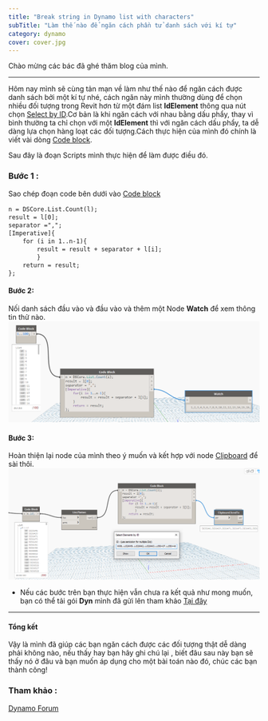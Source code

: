 ```yaml
---
title: "Break string in Dynamo list with characters"
subTitle: "Làm thế nào để ngăn cách phần tử danh sách với kí tự"
category: dynamo
cover: cover.jpg
---
```


Chào mừng các bác đã ghé thăm blog của mình.

---

Hôm nay mình sẽ cùng tản mạn về làm như thế nào để ngăn cách được danh sách bởi một kí tự nhé, cách ngăn này mình thường dùng để chọn nhiều đối tượng trong Revit hơn từ một đám list **IdElement** thông qua nút chọn [Select by ID](https://knowledge.autodesk.com/support/revit-products/learn-explore/caas/CloudHelp/cloudhelp/2016/ENU/Revit-Troubleshooting/files/GUID-2B1CC22C-CB1F-45DA-B57B-62C36013D9E0-htm.html).Cơ bản là khi ngăn cách với nhau bằng dấu phẩy, thay vì bình thường ta chỉ chọn với một **IdElement** thì với ngăn cách dấu phẩy, ta dễ dàng lựa chọn hàng loạt các đối tượng.Cách thực hiện của mình đó chính là viết vài dòng [Code block](https://primer.dynamobim.org/07_Code-Block/7-1_what-is-a-code-block.html).

Sau đây là đoạn Scripts mình thực hiện để làm được điều đó.
### Bước 1 :
Sao chép đoạn code bên dưới vào [Code block](https://primer.dynamobim.org/07_Code-Block/7-1_what-is-a-code-block.html)
```
n = DSCore.List.Count(l);
result = l[0];
separator =",";
[Imperative]{
	for (i in 1..n-1){
		result = result + separator + l[i];
		}
	return = result;
};

```
#### Bước 2:
Nối danh sách đầu vào và đầu vào và thêm một Node **Watch** để xem thông tin thử nào.
![](https://github.com/chuong9x/DataBlog/blob/master/BreakStringDynamo/List.Separator.png?raw=true)
#### Bước 3:
Hoàn thiện lại node của mình  theo ý muốn và kết hợp với node [Clipboard](https://dynamonodes.com/2016/01/07/clipboard-sendto/) để sài thôi.
![](https://github.com/chuong9x/DataBlog/blob/master/BreakStringDynamo/String.Separator02.png?raw=true)

- Nếu các bước trên bạn thực hiện vẫn chưa ra kết quả như mong muốn, bạn có thể tải gói **Dyn** mình đã gửi lên tham khảo [Tại đây](https://github.com/chuong9x/DataBlog/blob/master/BreakStringDynamo/String.Separator.dyn)
---

#### Tổng kết
Vậy là mình đã giúp các bạn ngăn cách được các đối tượng thật dễ dàng phải không nào, nếu thấy hay bạn hãy ghi chú lại , biết đâu sau này bạn sẽ thấy nó ở đâu và bạn muốn áp dụng cho một bài toán nào đó, chúc các bạn thành công!

### Tham khảo :
[Dynamo Forum](https://forum.dynamobim.com/t/loop-introduce-multiple-parameters-to-an-instance-element/26825/3)
